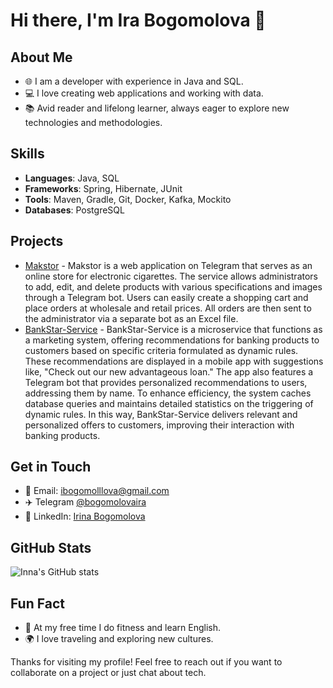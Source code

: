 # Hi there, I'm Ira Bogomolova 👋

## About Me
- 🌐 I am a developer with experience in Java and SQL.
- 💻 I love creating web applications and working with data.
- 📚 Avid reader and lifelong learner, always eager to explore new technologies and methodologies.

## Skills
- **Languages**: Java, SQL
- **Frameworks**: Spring, Hibernate, JUnit
- **Tools**: Maven, Gradle, Git, Docker, Kafka, Mockito
- **Databases**: PostgreSQL

## Projects
- [Makstor](https://github.com/samka-bogomola-02/makstoreshop) - Makstor is a web application on Telegram that serves as an online store for electronic cigarettes. The service allows administrators to add, edit, and delete products with various specifications and images through a Telegram bot. Users can easily create a shopping cart and place orders at wholesale and retail prices. All orders are then sent to the administrator via a separate bot as an Excel file.
- [BankStar-Service](https://github.com/samka-bogomola-02/BankStar-service) - BankStar-Service is a microservice that functions as a marketing system, offering recommendations for banking products to customers based on specific criteria formulated as dynamic rules. These recommendations are displayed in a mobile app with suggestions like, "Check out our new advantageous loan."
The app also features a Telegram bot that provides personalized recommendations to users, addressing them by name. To enhance efficiency, the system caches database queries and maintains detailed statistics on the triggering of dynamic rules.
In this way, BankStar-Service delivers relevant and personalized offers to customers, improving their interaction with banking products.

## Get in Touch
- 📧 Email: [ibogomolllova@gmail.com](mailto:inna.bogomolova@example.com)
- ✈️ Telegram [@bogomolovaira](https://t.me/bogomolovaira)
- 💼 LinkedIn: [Irina Bogomolova](https://www.linkedin.com/in/irina-bogomolova-37200b334/)

## GitHub Stats
![Inna's GitHub stats](https://github-readme-stats.vercel.app/api?username=ibogomolova&show_icons=true&theme=radical)

## Fun Fact
- 🎨 At my free time I do fitness and learn English.
- 🌍 I love traveling and exploring new cultures.

Thanks for visiting my profile! Feel free to reach out if you want to collaborate on a project or just chat about tech.
